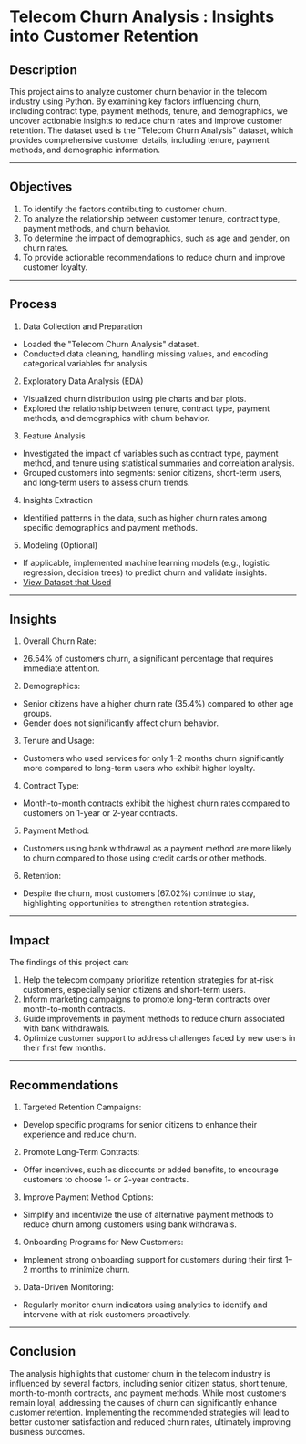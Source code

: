 # Telecom Churn Analysis : Insights into Customer Retention

## Description
This project aims to analyze customer churn behavior in the telecom industry using Python. By examining key factors influencing churn, including contract type, payment methods, tenure, and demographics, we uncover actionable insights to reduce churn rates and improve customer retention. The dataset used is the "Telecom Churn Analysis" dataset, which provides comprehensive customer details, including tenure, payment methods, and demographic information.
________________________________________
## Objectives
1.	To identify the factors contributing to customer churn.
2.	To analyze the relationship between customer tenure, contract type, payment methods, and churn behavior.
3.	To determine the impact of demographics, such as age and gender, on churn rates.
4.	To provide actionable recommendations to reduce churn and improve customer loyalty.
________________________________________
## Process
1.	Data Collection and Preparation
-	Loaded the "Telecom Churn Analysis" dataset.
-	Conducted data cleaning, handling missing values, and encoding categorical variables for analysis.
2.	Exploratory Data Analysis (EDA)
-	Visualized churn distribution using pie charts and bar plots.
-	Explored the relationship between tenure, contract type, payment methods, and demographics with churn behavior.
3.	Feature Analysis
-	Investigated the impact of variables such as contract type, payment method, and tenure using statistical summaries and correlation analysis.
-	Grouped customers into segments: senior citizens, short-term users, and long-term users to assess churn trends.
4.	Insights Extraction
-	Identified patterns in the data, such as higher churn rates among specific demographics and payment methods.
5.	Modeling (Optional)
-	If applicable, implemented machine learning models (e.g., logistic regression, decision trees) to predict churn and validate insights.
-	<a href="https://github.com/nehajadhav-projects/Telecom_Churn_Analysis/blob/main/telecom_customer_churn.csv">View Dataset that Used</a>
________________________________________
## Insights
1.	Overall Churn Rate:
-	26.54% of customers churn, a significant percentage that requires immediate attention.
2.	Demographics:
-	Senior citizens have a higher churn rate (35.4%) compared to other age groups.
-	Gender does not significantly affect churn behavior.
3.	Tenure and Usage:
-	Customers who used services for only 1–2 months churn significantly more compared to long-term users who exhibit higher loyalty.
4.	Contract Type:
-	Month-to-month contracts exhibit the highest churn rates compared to customers on 1-year or 2-year contracts.
5.	Payment Method:
-	Customers using bank withdrawal as a payment method are more likely to churn compared to those using credit cards or other methods.
6.	Retention:
-	Despite the churn, most customers (67.02%) continue to stay, highlighting opportunities to strengthen retention strategies.
________________________________________
## Impact
The findings of this project can:
1.	Help the telecom company prioritize retention strategies for at-risk customers, especially senior citizens and short-term users.
2.	Inform marketing campaigns to promote long-term contracts over month-to-month contracts.
3.	Guide improvements in payment methods to reduce churn associated with bank withdrawals.
4.	Optimize customer support to address challenges faced by new users in their first few months.
________________________________________
## Recommendations
1.	Targeted Retention Campaigns:
-	Develop specific programs for senior citizens to enhance their experience and reduce churn.
2.	Promote Long-Term Contracts:
-	Offer incentives, such as discounts or added benefits, to encourage customers to choose 1- or 2-year contracts.
3.	Improve Payment Method Options:
-	Simplify and incentivize the use of alternative payment methods to reduce churn among customers using bank withdrawals.
4.	Onboarding Programs for New Customers:
-	Implement strong onboarding support for customers during their first 1–2 months to minimize churn.
5.	Data-Driven Monitoring:
-	Regularly monitor churn indicators using analytics to identify and intervene with at-risk customers proactively.
________________________________________
## Conclusion
The analysis highlights that customer churn in the telecom industry is influenced by several factors, including senior citizen status, short tenure, month-to-month contracts, and payment methods. While most customers remain loyal, addressing the causes of churn can significantly enhance customer retention. Implementing the recommended strategies will lead to better customer satisfaction and reduced churn rates, ultimately improving business outcomes.


